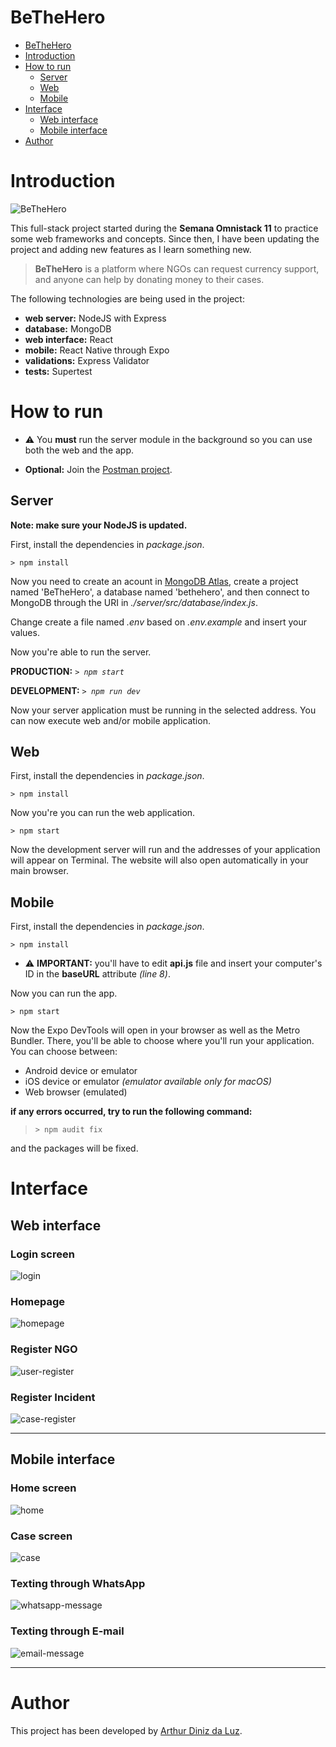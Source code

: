 BeTheHero
==

- [BeTheHero](#bethehero)
- [Introduction](#introduction)
- [How to run](#how-to-run)
  - [Server](#server)
  - [Web](#web)
  - [Mobile](#mobile)
- [Interface](#interface)
  - [Web interface](#web-interface)
  - [Mobile interface](#mobile-interface)
- [Author](#author)

Introduction
==

![BeTheHero](./images/be-the-hero.svg)

This full-stack project started during the **Semana Omnistack 11** to practice some web frameworks and concepts. Since then, I have been updating the project and adding new features as I learn something new.

> **BeTheHero** is a platform where NGOs can request currency support, and anyone can help by donating money to their cases.

The following technologies are being used in the project:

- **web server:** NodeJS with Express
- **database:** MongoDB
- **web interface:** React
- **mobile:** React Native through Expo
- **validations:** Express Validator
- **tests:** Supertest

How to run
==

- ⚠️ You **must** run the server module in the background so you can use both the web and the app.

- **Optional:** Join the [Postman project](https://app.getpostman.com/join-team?invite_code=b02a2202a9a49f73d0204c76bf28580f&ws=efe91281-b49e-481b-9bd3-01f98681182e).

Server
--

**Note: make sure your NodeJS is updated.**

First, install the dependencies in _package.json_.

`> npm install`

Now you need to create an acount in [MongoDB Atlas](https://cloud.mongodb.com/), create a project named 'BeTheHero', a database named 'bethehero', and then connect to MongoDB through the URI in *./server/src/database/index.js*.

Change create a file named *.env* based on *.env.example* and insert your values.

Now you're able to run the server.

**PRODUCTION:** *`> npm start`*

**DEVELOPMENT:** *`> npm run dev`*

Now your server application must be running in the selected address.
You can now execute web and/or mobile application.

Web
--

First, install the dependencies in _package.json_.

`> npm install`

Now you're you can run the web application.

`> npm start`

Now the development server will run and the addresses of your application will appear on Terminal.
The website will also open automatically in your main browser.

Mobile
--

First, install the dependencies in _package.json_.

`> npm install`

- ⚠️ **IMPORTANT:** you'll have to edit **api.js** file and insert your computer's ID in the **baseURL** attribute _(line 8)_.

Now you can run the app.

`> npm start`

Now the Expo DevTools will open in your browser as well as the Metro Bundler.
There, you'll be able to choose where you'll run your application.
You can choose between:

- Android device or emulator
- iOS device or emulator *(emulator available only for macOS)*
- Web browser (emulated)

**if any errors occurred, try to run the following command:**

>`> npm audit fix`

and the packages will be fixed.

# Interface

## Web interface

### **Login screen**

![login](./images/web/login.png)

### **Homepage**

![homepage](./images/web/homepage.png)

### **Register NGO**

![user-register](./images/web/register-ngo.png)

### **Register Incident**

![case-register](./images/web/register-case.png)

---
## Mobile interface

### **Home screen**

![home](./images/mobile/homepage.PNG)

### **Case screen**

![case](./images/mobile/case.PNG)

### **Texting through WhatsApp**

![whatsapp-message](./images/mobile/case-whatsapp-message.PNG)

### **Texting through E-mail**

![email-message](./images/mobile/case-email-message.PNG)

---

Author
==

This project has been developed by [Arthur Diniz da Luz](https://arthurdiluz.github.io/).
